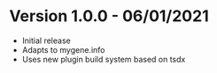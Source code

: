 # Version 1.0.0 - 06/01/2021

- Initial release
- Adapts to mygene.info
- Uses new plugin build system based on tsdx

